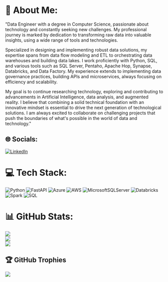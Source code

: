 # 💫 About Me:
"Data Engineer with a degree in Computer Science, passionate about technology and constantly seeking new challenges. My professional journey is marked by dedication to transforming raw data into valuable insights, using a wide range of tools and technologies.

Specialized in designing and implementing robust data solutions, my expertise spans from data flow modeling and ETL to orchestrating data warehouses and building data lakes. I work proficiently with Python, SQL, and various tools such as SQL Server, Pentaho, Apache Hop, Synapse, Databricks, and Data Factory. My experience extends to implementing data governance practices, building APIs and microservices, always focusing on efficiency and scalability.

My goal is to continue researching technology, exploring and contributing to advancements in Artificial Intelligence, data analysis, and augmented reality. I believe that combining a solid technical foundation with an innovative mindset is essential to drive the next generation of technological solutions. I am always excited to collaborate on challenging projects that push the boundaries of what's possible in the world of data and technology."


## 🌐 Socials:
[![LinkedIn](https://img.shields.io/badge/LinkedIn-%230077B5.svg?logo=linkedin&logoColor=white)](https://linkedin.com/in/datalucas)

# 💻 Tech Stack:
![Python](https://img.shields.io/badge/python-3670A0?style=flat-square&logo=python&logoColor=ffdd54) ![FastAPI](https://img.shields.io/badge/FastAPI-orange?style=flat&logo=FastAPI) ![Azure](https://img.shields.io/badge/Microsoft-Azure-blue?logo=microsoftazure&logoColor=white&style=plastic) ![AWS](https://img.shields.io/badge/AWS-%23FF9900.svg?style=flat-square&logo=amazon-aws&logoColor=white) ![MicrosoftSQLServer](https://img.shields.io/badge/Microsoft%20SQL%20Sever-CC2927?style=flat-square&logo=microsoft%20sql%20server&logoColor=white) ![Databricks](https://img.shields.io/badge/Databricks-FF3621?logo=databricks&logoColor=fff) ![Spark](https://img.shields.io/badge/Apache%20Spark-Big%20Data-red) ![SQL](https://img.shields.io/badge/-SQL-003B57?style=flat-square&logo=sqlite&logoColor=white)

# 📊 GitHub Stats:
![](https://github-readme-stats.vercel.app/api?username=darthgomes&theme=synthwave&hide_border=true&include_all_commits=false&count_private=false)<br/>
![](https://github-readme-streak-stats.herokuapp.com/?user=darthgomes&theme=synthwave&hide_border=true)<br/>
![](https://github-readme-stats.vercel.app/api/top-langs/?username=darthgomes&theme=synthwave&hide_border=true&include_all_commits=false&count_private=false&layout=compact)

## 🏆 GitHub Trophies
![](https://github-profile-trophy.vercel.app/?username=darthgomes&theme=dracula&no-frame=false&no-bg=true&margin-w=4)
